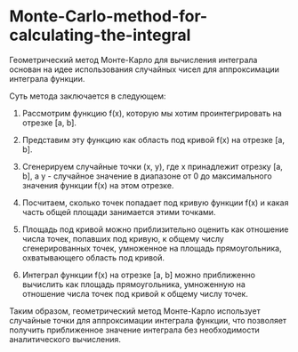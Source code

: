 # Monte-Carlo-method-for-calculating-the-integral
Геометрический метод Монте-Карло для вычисления интеграла основан на идее использования случайных чисел для аппроксимации интеграла функции. 

Суть метода заключается в следующем:

1. Рассмотрим функцию f(x), которую мы хотим проинтегрировать на отрезке [a, b].

2. Представим эту функцию как область под кривой f(x) на отрезке [a, b]. 

3. Сгенерируем случайные точки (x, y), где x принадлежит отрезку [a, b], а y - случайное значение в диапазоне от 0 до максимального значения функции f(x) на этом отрезке.

4. Посчитаем, сколько точек попадает под кривую функции f(x) и какая часть общей площади занимается этими точками.

5. Площадь под кривой можно приблизительно оценить как отношение числа точек, попавших под кривую, к общему числу сгенерированных точек, умноженное на площадь прямоугольника, охватывающего область под кривой.

6. Интеграл функции f(x) на отрезке [a, b] можно приближенно вычислить как площадь прямоугольника, умноженную на отношение числа точек под кривой к общему числу точек.

Таким образом, геометрический метод Монте-Карло использует случайные точки для аппроксимации интеграла функции, что позволяет получить приближенное значение интеграла без необходимости аналитического вычисления.
